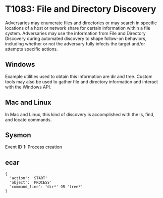 # T1083: File and Directory Discovery

Adversaries may enumerate files and directories or may search in specific locations of a host or network share for certain information within a file system. Adversaries may use the information from File and Directory Discovery during automated discovery to shape follow-on behaviors, including whether or not the adversary fully infects the target and/or attempts specific actions.

## Windows
Example utilities used to obtain this information are dir and tree. Custom tools may also be used to gather file and directory information and interact with the Windows API.

## Mac and Linux
In Mac and Linux, this kind of discovery is accomplished with the ls, find, and locate commands.

## Sysmon
Event ID 1: Process creation

## ecar
```
{
  'action': 'START'
  'object': 'PROCESS'
  'command_line': 'dir*' OR 'tree*'
}
```
